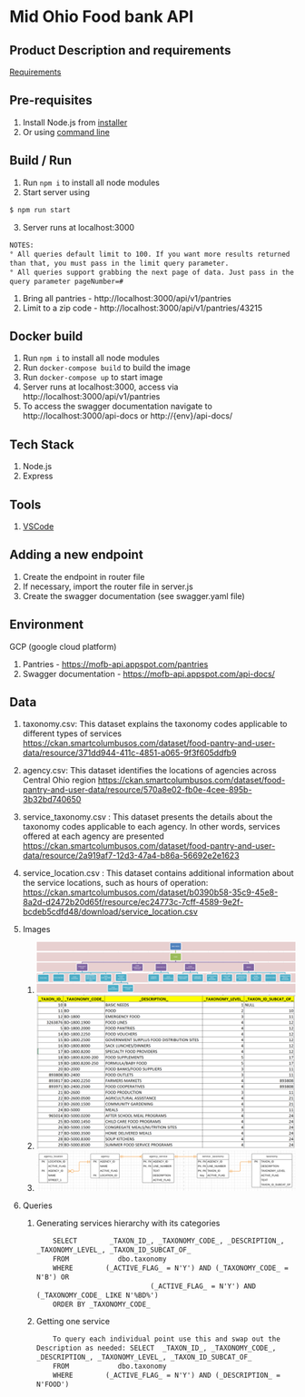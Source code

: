 # Mid Ohio Food bank API

## Product Description and requirements
[Requirements](https://github.com/SCODEMeetup/mofb-api/blob/master/product-spec.md)

## Pre-requisites
1. Install Node.js from [installer](https://nodejs.org/en/)
2. Or using [command line](https://nodejs.org/en/download/package-manager/)

## Build / Run
1. Run `npm i` to install all node modules
2. Start server using
```bash
$ npm run start
```
3. Server runs at localhost:3000
```
NOTES:
° All queries default limit to 100. If you want more results returned than that, you must pass in the limit query parameter.
° All queries support grabbing the next page of data. Just pass in the query parameter pageNumber=#
 ```
   1. Bring all pantries - http://localhost:3000/api/v1/pantries
   2. Limit to a zip code - http://localhost:3000/api/v1/pantries/43215

## Docker build
1. Run `npm i` to install all node modules
2. Run `docker-compose build` to build the image
3. Run `docker-compose up` to start image
4. Server runs at localhost:3000, access via http://localhost:3000/api/v1/pantries
5. To access the swagger documentation navigate to http://localhost:3000/api-docs or http://{env}/api-docs/


## Tech Stack
1. Node.js
2. Express

## Tools
1. [VSCode](https://code.visualstudio.com/)

## Adding a new endpoint
1. Create the endpoint in router file
2. If necessary, import the router file in server.js
3. Create the swagger documentation (see swagger.yaml file)

## Environment
GCP (google cloud platform)
1. Pantries - https://mofb-api.appspot.com/pantries
2. Swagger documentation - https://mofb-api.appspot.com/api-docs/

## Data
1. taxonomy.csv: This dataset explains the taxonomy codes applicable to different types of
services
https://ckan.smartcolumbusos.com/dataset/food-pantry-and-user-data/resource/371dd944-411c-4851-a065-9f3f605ddfb9
2. agency.csv: This dataset identifies the locations of agencies across Central Ohio region
https://ckan.smartcolumbusos.com/dataset/food-pantry-and-user-data/resource/570a8e02-fb0e-4cee-895b-3b32bd740650
3. service_taxonomy.csv : This dataset presents the details about the taxonomy codes applicable
to each agency. In other words, services offered at each agency are presented
https://ckan.smartcolumbusos.com/dataset/food-pantry-and-user-data/resource/2a919af7-12d3-47a4-b86a-56692e2e1623
4. service_location.csv : This dataset contains additional information about the service locations,
such as hours of operation:
https://ckan.smartcolumbusos.com/dataset/b0390b58-35c9-45e8-8a2d-d2472b20d65f/resource/ec24773c-7cff-4589-9e2f-bcdeb5cdfd48/download/service_location.csv
5. Images
    1. ![Services aka Taxonomies with subcategories as graph](/extra/services-taxanomy-hierarchy.png)
    2. ![Services aka Taxonomies with subcategories as table](/extra/services-hierarchy-table.png)
    3. ![Agency and Services relation](/extra/agency-services-relation.png)

6. Queries
    1. Generating services hierarchy with its categories
        ```
            SELECT        _TAXON_ID_, _TAXONOMY_CODE_, _DESCRIPTION_, _TAXONOMY_LEVEL_, _TAXON_ID_SUBCAT_OF_
            FROM            dbo.taxonomy
            WHERE        (_ACTIVE_FLAG_ = N'Y') AND (_TAXONOMY_CODE_ = N'B') OR
                                    (_ACTIVE_FLAG_ = N'Y') AND (_TAXONOMY_CODE_ LIKE N'%BD%')
            ORDER BY _TAXONOMY_CODE_
        ```
    2. Getting one service
        ```
            To query each individual point use this and swap out the Description as needed: SELECT  _TAXON_ID_, _TAXONOMY_CODE_, _DESCRIPTION_, _TAXONOMY_LEVEL_, _TAXON_ID_SUBCAT_OF_
            FROM            dbo.taxonomy
            WHERE        (_ACTIVE_FLAG_ = N'Y') AND (_DESCRIPTION_ = N'FOOD')
        ```
